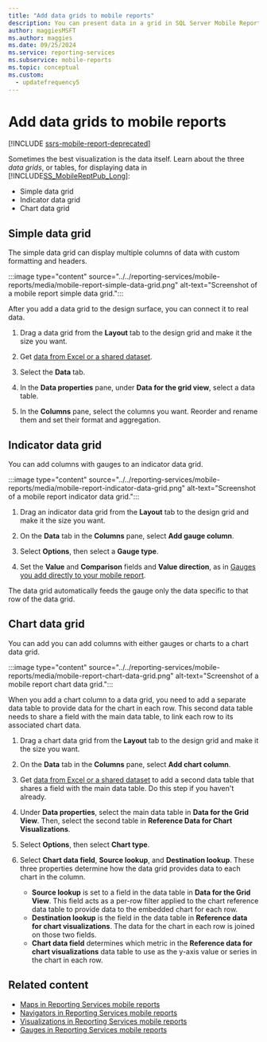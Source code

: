 ```yaml
---
title: "Add data grids to mobile reports"
description: You can present data in a grid in SQL Server Mobile Report Publisher. Choose a simple data grid, an indicator data grid, or a chart data grid.
author: maggiesMSFT
ms.author: maggies
ms.date: 09/25/2024
ms.service: reporting-services
ms.subservice: mobile-reports
ms.topic: conceptual
ms.custom:
  - updatefrequency5
---
```

# Add data grids to mobile reports

[!INCLUDE [ssrs-mobile-report-deprecated](../../includes/ssrs-mobile-report-deprecated.md)]

Sometimes the best visualization is the data itself. Learn about the three *data grids*, or tables, for displaying data in [!INCLUDE[SS_MobileReptPub_Long](../../includes/ss-mobilereptpub-long.md)]:
* Simple data grid
* Indicator data grid
* Chart data grid

## Simple data grid
The simple data grid can display multiple columns of data with custom formatting and headers. 

:::image type="content" source="../../reporting-services/mobile-reports/media/mobile-report-simple-data-grid.png" alt-text="Screenshot of a mobile report simple data grid.":::


After you add a data grid to the design surface, you can connect it to real data.

1. Drag a data grid from the **Layout** tab to the design grid and make it the size you want.

1. Get [data from Excel or a shared dataset](../../reporting-services/mobile-reports/data-for-reporting-services-mobile-reports.md).

1. Select the **Data** tab. 

1. In the **Data properties** pane, under **Data for the grid view**, select a data table.

1. In the **Columns** pane, select the columns you want. Reorder and rename them and set their format and aggregation. 

##  Indicator data grid
You can add columns with gauges to an indicator data grid.

:::image type="content" source="../../reporting-services/mobile-reports/media/mobile-report-indicator-data-grid.png" alt-text="Screenshot of a mobile report indicator data grid.":::

1. Drag an indicator data grid from the **Layout** tab to the design grid and make it the size you want.

1. On the **Data** tab in the **Columns** pane, select **Add gauge column**. 

1. Select **Options**, then select a **Gauge type**. 

1. Set the **Value** and **Comparison** fields and **Value direction**, as in [Gauges you add directly to your mobile report](../../reporting-services/mobile-reports/add-gauges-to-mobile-reports-reporting-services.md).

The data grid automatically feeds the gauge only the data specific to that row of the data grid.  

## Chart data grid
You can add you can add columns with either gauges or charts to a chart data grid. 

:::image type="content" source="../../reporting-services/mobile-reports/media/mobile-report-chart-data-grid.png" alt-text="Screenshot of a mobile report chart data grid.":::

When you add a chart column to a data grid, you need to add a separate data table to provide data for the chart in each row. This second data table needs to share a field with the main data table, to link each row to its associated chart data. 

1. Drag a chart data grid from the **Layout** tab to the design grid and make it the size you want.

2. On the **Data** tab in the **Columns** pane, select **Add chart column**. 

3. Get [data from Excel or a shared dataset](../../reporting-services/mobile-reports/data-for-reporting-services-mobile-reports.md) to add a second data table that shares a field with the main data table. Do this step if you haven't already.

4. Under **Data properties**, select the main data table in **Data for the Grid View**. Then, select the second table in **Reference Data for Chart Visualizations**.

5. Select **Options**, then select **Chart type**.
 
6. Select **Chart data field**, **Source lookup**, and **Destination lookup**. 
   These three properties determine how the data grid provides data to each chart in the column.
   
   *   **Source lookup** is set to a field in the data table in **Data for the Grid View**. This field acts as a per-row filter applied to the chart reference data table to provide data to the embedded chart for each row. 
   * **Destination lookup** is the field in the data table in **Reference data for chart visualizations**. The data for the chart in each row is joined on those two fields.   
   * **Chart data field** determines which metric in the **Reference data for chart visualizations** data table to use as the y-axis value or series in the chart in each row.  

## Related content

- [Maps in Reporting Services mobile reports](../../reporting-services/mobile-reports/maps-in-reporting-services-mobile-reports.md)
- [Navigators in Reporting Services mobile reports](../../reporting-services/mobile-reports/add-navigators-to-reporting-services-mobile-reports.md)
- [Visualizations in Reporting Services mobile reports](../../reporting-services/mobile-reports/add-visualizations-to-reporting-services-mobile-reports.md)
- [Gauges in Reporting Services mobile reports](../../reporting-services/mobile-reports/add-gauges-to-mobile-reports-reporting-services.md)
